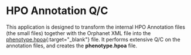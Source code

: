 # HPO Annotation Q/C




This application is designed to transform the internal HPO Annotation files (the small files)
together with the Orphanet XML file into the
[phenotype.hpoa](https://hpo.jax.org/data/annotations){:target="_blank"} file. It performs extensive Q/C on
the annotation files, and creates the **phenotype.hpoa** file. 








